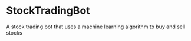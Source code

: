 # StockTradingBot

A stock trading bot that uses a machine learning algorithm to buy and sell stocks
